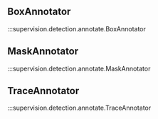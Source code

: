## BoxAnnotator

:::supervision.detection.annotate.BoxAnnotator

## MaskAnnotator

:::supervision.detection.annotate.MaskAnnotator

## TraceAnnotator

:::supervision.detection.annotate.TraceAnnotator
